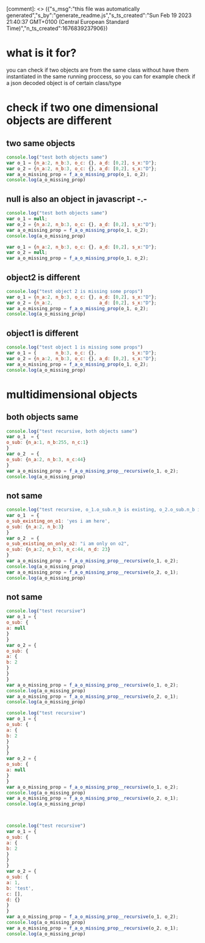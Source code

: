 [comment]: <> ({"s_msg":"this file was automatically generated","s_by":"generate_readme.js","s_ts_created":"Sun Feb 19 2023 21:40:37 GMT+0100 (Central European Standard Time)","n_ts_created":1676839237906})

 # what is it for?
 you can check if two objects are from the same class
 without have them instantiated in the same running proccess,
 so you can for example check if a json decoded object is of certain class/type
 # check if two one dimensional objects are different
 ## two same objects
```javascript
console.log("test both objects same")
var o_1 = {n_a:2, n_b:3, o_c: {}, a_d: [0,2], s_x:"D"};
var o_2 = {n_a:2, n_b:3, o_c: {}, a_d: [0,2], s_x:"D"};
var a_o_missing_prop = f_a_o_missing_prop(o_1, o_2);
console.log(a_o_missing_prop)
 ```

 ## null is also an object in javascript -.-
```javascript
console.log("test both objects same")
var o_1 = null;
var o_2 = {n_a:2, n_b:3, o_c: {}, a_d: [0,2], s_x:"D"};
var a_o_missing_prop = f_a_o_missing_prop(o_1, o_2);
console.log(a_o_missing_prop)

var o_1 = {n_a:2, n_b:3, o_c: {}, a_d: [0,2], s_x:"D"};
var o_2 = null;
var a_o_missing_prop = f_a_o_missing_prop(o_1, o_2);
 ```



 ## object2 is different
```javascript
console.log("test object 2 is missing some props")
var o_1 = {n_a:2, n_b:3, o_c: {}, a_d: [0,2], s_x:"D"};
var o_2 = {n_a:2,                 a_d: [0,2], s_x:"D"};
var a_o_missing_prop = f_a_o_missing_prop(o_1, o_2);
console.log(a_o_missing_prop)
```

 ## object1 is different
```javascript
console.log("test object 1 is missing some props")
var o_1 = {       n_b:3, o_c: {},             s_x:"D"};
var o_2 = {n_a:2, n_b:3, o_c: {}, a_d: [0,2], s_x:"D"};
var a_o_missing_prop = f_a_o_missing_prop(o_1, o_2);
console.log(a_o_missing_prop)
```

 # multidimensional objects
 ## both objects same
```javascript
console.log("test recursive, both objects same")
var o_1  = {
o_sub: {n_a:1, n_b:255, n_c:1}
}
var o_2  = {
o_sub: {n_a:2, n_b:3, n_c:44}
}
var a_o_missing_prop = f_a_o_missing_prop__recursive(o_1, o_2);
console.log(a_o_missing_prop)
```
 ## not same
```javascript
console.log("test recursive, o_1.o_sub.n_b is existing, o_2.o_sub.n_b is missing")
var o_1  = {
o_sub_existing_on_o1: 'yes i am here',
o_sub: {n_a:2, n_b:3}
}
var o_2  = {
o_sub_existing_on_only_o2: "i am only on o2",
o_sub: {n_a:2, n_b:3, n_c:44, n_d: 23}
}
var a_o_missing_prop = f_a_o_missing_prop__recursive(o_1, o_2);
console.log(a_o_missing_prop)
var a_o_missing_prop = f_a_o_missing_prop__recursive(o_2, o_1);
console.log(a_o_missing_prop)
```

 ## not same
```javascript
console.log("test recursive")
var o_1 = {
o_sub: {
a: null
}
}
var o_2 = {
o_sub: {
a: {
b: 2
}
}
}
var a_o_missing_prop = f_a_o_missing_prop__recursive(o_1, o_2);
console.log(a_o_missing_prop)
var a_o_missing_prop = f_a_o_missing_prop__recursive(o_2, o_1);
console.log(a_o_missing_prop)

console.log("test recursive")
var o_1 = {
o_sub: {
a: {
b: 2
}
}
}
var o_2 = {
o_sub: {
a: null
}
}
var a_o_missing_prop = f_a_o_missing_prop__recursive(o_1, o_2);
console.log(a_o_missing_prop)
var a_o_missing_prop = f_a_o_missing_prop__recursive(o_2, o_1);
console.log(a_o_missing_prop)



console.log("test recursive")
var o_1 = {
o_sub: {
a: {
b: 2
}
}
}
var o_2 = {
o_sub: {
a: 1,
b: 'test',
c: [],
d: {}
}
}
var a_o_missing_prop = f_a_o_missing_prop__recursive(o_1, o_2);
console.log(a_o_missing_prop)
var a_o_missing_prop = f_a_o_missing_prop__recursive(o_2, o_1);
console.log(a_o_missing_prop)
```